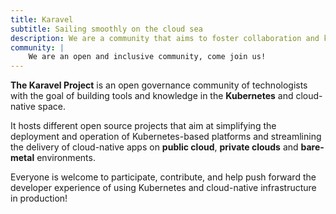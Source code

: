 ```yaml
---
title: Karavel 
subtitle: Sailing smoothly on the cloud sea 
description: We are a community that aims to foster collaboration and knowledge share in the open-source container world
community: |
    We are an open and inclusive community, come join us!
---
```


**The Karavel Project** is an open governance community of technologists with the goal of building tools and knowledge in
the **Kubernetes** and cloud-native space.

It hosts different open source projects that aim at simplifying the deployment and operation of Kubernetes-based
platforms and streamlining the delivery of cloud-native apps on **public cloud**, **private clouds** and **bare-metal** environments.

Everyone is welcome to participate, contribute, and help push forward the developer experience of using Kubernetes and
cloud-native infrastructure in production!
